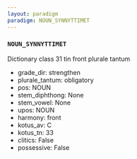 ```yaml
---
layout: paradigm
paradigm: NOUN_SYNNYTTIMET
---
```

### ` NOUN_SYNNYTTIMET `

Dictionary class 31 tin front plurale tantum
* grade_dir: strengthen
* plurale_tantum: obligatory
* pos: NOUN
* stem_diphthong: None
* stem_vowel: None
* upos: NOUN
* harmony: front
* kotus_av: C
* kotus_tn: 33
* clitics: False
* possessive: False
